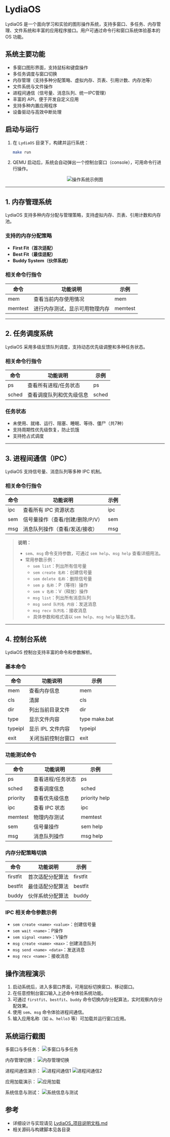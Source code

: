 # LydiaOS

LydiaOS 是一个面向学习和实验的图形操作系统，支持多窗口、多任务、内存管理、文件系统和丰富的应用程序接口。用户可通过命令行和窗口系统体验基本的 OS 功能。

## 系统主要功能
- 多窗口图形界面，支持鼠标和键盘操作
- 多任务调度与窗口切换
- 内存管理（支持多种分配策略、虚拟内存、页表、引用计数、内存池等）
- 文件系统与文件操作
- 进程间通信（信号量、消息队列、统一IPC管理）
- 丰富的 API，便于开发自定义应用
- 支持多种内置应用程序
- 设备驱动与高效中断处理

## 启动与运行
1. 在 `LydiaOS` 目录下，构建并运行系统：
   ```bash
   make run
   ```
2. QEMU 启动后，系统会自动弹出一个控制台窗口（console），可用命令行进行操作。
<div align="center">
  <img src="./Report/Pictures/os.png" alt="操作系统示例图" style="max-width: 100%; height: auto;" />
</div>

---

## 1. 内存管理系统
LydiaOS 支持多种内存分配与管理策略，支持虚拟内存、页表、引用计数和内存池。

### 支持的内存分配策略
- **First Fit（首次适配）**
- **Best Fit（最佳适配）**
- **Buddy System（伙伴系统）**

### 相关命令行指令
| 命令         | 功能说明                                 | 示例                |
|--------------|------------------------------------------|---------------------|
| mem          | 查看当前内存使用情况                     | mem                 |
| memtest      | 进行内存测试，显示可用物理内存           | memtest             |

---

## 2. 任务调度系统
LydiaOS 采用多级反馈队列调度，支持动态优先级调整和多种任务状态。

### 相关命令行指令
| 命令         | 功能说明                                 | 示例                |
|--------------|------------------------------------------|---------------------|
| ps           | 查看所有进程/任务状态                    | ps                  |
| sched        | 查看调度队列和优先级信息                 | sched               |

### 任务状态
- 未使用、就绪、运行、阻塞、睡眠、等待、僵尸（共7种）
- 支持周期性优先级恢复，防止饥饿
- 支持抢占式调度

---

## 3. 进程间通信（IPC）
LydiaOS 支持信号量、消息队列等多种 IPC 机制。

### 相关命令行指令
| 命令         | 功能说明                                 | 示例                |
|--------------|------------------------------------------|---------------------|
| ipc          | 查看所有 IPC 资源状态                    | ipc                 |
| sem          | 信号量操作（查看/创建/删除/P/V）         | sem                 |
| msg          | 消息队列操作（查看/发送/接收）           | msg                 |

> **说明：**
> - `sem`、`msg` 命令支持参数，可通过 `sem help`、`msg help` 查看详细用法。
> - 常用参数示例：
>   - `sem list`：列出所有信号量
>   - `sem create 名称`：创建信号量
>   - `sem delete 名称`：删除信号量
>   - `sem p 名称`：P（等待）操作
>   - `sem v 名称`：V（释放）操作
>   - `msg list`：列出所有消息队列
>   - `msg send 队列名 内容`：发送消息
>   - `msg recv 队列名`：接收消息
>   - 具体参数和格式请以 `sem help`、`msg help` 输出为准。

---

## 4. 控制台系统
LydiaOS 控制台支持丰富的命令和参数解析。

### 基本命令
| 命令      | 功能说明           | 示例             |
|-----------|--------------------|------------------|
| mem       | 查看内存信息       | mem              |
| cls       | 清屏               | cls              |
| dir       | 列出当前目录文件   | dir              |
| type      | 显示文件内容       | type make.bat    |
| typeipl   | 显示 IPL 文件内容  | typeipl          |
| exit      | 关闭当前控制台窗口 | exit             |

### 功能测试命令
| 命令      | 功能说明           | 示例             |
|-----------|--------------------|------------------|
| ps        | 查看进程/任务状态  | ps               |
| sched     | 查看调度信息       | sched            |
| priority  | 查看优先级信息     | priority help    |
| ipc       | 查看 IPC 状态      | ipc              |
| memtest   | 物理内存测试       | memtest          |
| sem       | 信号量操作         | sem help         |
| msg       | 消息队列操作       | msg help         |

### 内存分配策略切换
| 命令      | 功能说明           | 示例             |
|-----------|--------------------|------------------|
| firstfit  | 首次适配分配算法   | firstfit         |
| bestfit   | 最佳适配分配算法   | bestfit          |
| buddy     | 伙伴系统分配算法   | buddy            |

### IPC 相关命令参数示例
- `sem create <name> <value>`：创建信号量
- `sem wait <name>`：P操作
- `sem signal <name>`：V操作
- `msg create <name> <max>`：创建消息队列
- `msg send <name> <data>`：发送消息
- `msg recv <name>`：接收消息

## 操作流程演示

1. 启动系统后，进入多窗口界面，可用鼠标切换窗口、移动窗口。
2. 在任意控制台窗口输入上述命令体验系统功能。
3. 可通过 `firstfit`、`bestfit`、`buddy` 命令切换内存分配算法，实时观察内存分配效果。
4. 使用 `sem`、`msg` 命令体验进程间通信。
5. 输入应用名称（如 `a`、`hello3` 等）可加载并运行窗口应用。

## 系统运行截图

多窗口与多任务：
![多窗口与多任务](./Report/Pictures/demo1.png)

内存管理切换：
![内存管理切换](./Report/Pictures/demo2.png)

进程间通信演示：
![进程间通信1](./Report/Pictures/demo3-1.png)
![进程间通信2](./Report/Pictures/demo3-2.png)

应用加载演示：
![应用加载](./Report/Pictures/demo4.png)

系统信息与测试：
![系统信息与测试](./Report/Pictures/demo5.png)

## 参考
- 详细设计与实现请见 [LydiaOS_项目说明文档.md](./Report/LydiaOS_项目说明文档.md)
- 相关源码与构建脚本见各目录


